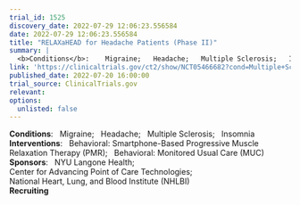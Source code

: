 ```yaml
---
trial_id: 1525
discovery_date: 2022-07-29 12:06:23.556584
date: 2022-07-29 12:06:23.556584
title: "RELAXaHEAD for Headache Patients (Phase II)"
summary: |
  <b>Conditions</b>:    Migraine;   Headache;   Multiple Sclerosis;   Insomnia<br /><b>Interventions</b>:    Behavioral: Smartphone-Based Progressive Muscle Relaxation Therapy (PMR);   Behavioral: Monitored Usual Care (MUC)<br /><b>Sponsors</b>:    NYU Langone Health;   Center for Advancing Point of Care Technologies;   National Heart, Lung, and Blood Institute (NHLBI)<br /><b>Recruiting</b>
link: 'https://clinicaltrials.gov/ct2/show/NCT05466682?cond=Multiple+Sclerosis&sfpd_d=14&sel_rss=new14'
published_date: 2022-07-20 16:00:00
trial_source: ClinicalTrials.gov
relevant: 
options:
  unlisted: false
---
```

<b>Conditions</b>:    Migraine;   Headache;   Multiple Sclerosis;   Insomnia<br /><b>Interventions</b>:    Behavioral: Smartphone-Based Progressive Muscle Relaxation Therapy (PMR);   Behavioral: Monitored Usual Care (MUC)<br /><b>Sponsors</b>:    NYU Langone Health;   Center for Advancing Point of Care Technologies;   National Heart, Lung, and Blood Institute (NHLBI)<br /><b>Recruiting</b>